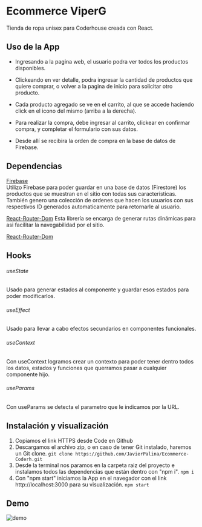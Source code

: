 # Ecommerce ViperG
Tienda de ropa unisex para Coderhouse creada con React.

## Uso de la App
* Ingresando a la pagina web, el usuario podra ver todos los productos disponibles.

* Clickeando en ver detalle, podra ingresar la cantidad de productos que quiere comprar, o volver a la pagina de inicio para solicitar otro producto.

* Cada producto agregado se ve en el carrito, al que se accede haciendo click en el icono del mismo (arriba a la derecha).

* Para realizar la compra, debe ingresar al carrito, clickear en confirmar compra, y completar el formulario con sus datos.

* Desde allí se recibira la orden de compra en la base de datos de Firebase.

## Dependencias
[Firebase](https://firebase.google.com/)	
Utilizo Firebase para poder guardar en una base de datos (Firestore) los productos que se muestran en el sitio con todas sus características. También genero una colección de ordenes que hacen los usuarios con sus respectivos ID generados automaticamente para retornarle al usuario.

[React-Router-Dom](https://reactrouter.com/)
Esta librería se encarga de generar rutas dinámicas para asi facilitar la navegabilidad por el sitio.

[React-Router-Dom](https://reactrouter.com/)

## Hooks
 ###### useState
Usado para generar estados al componente y guardar esos estados para poder modificarlos.

###### useEffect
Usado para llevar a cabo efectos secundarios en componentes funcionales.

###### useContext
Con useContext logramos crear un contexto para poder tener dentro todos los datos, estados y funciones que querramos pasar a cualquier componente hijo.

###### useParams
Con useParams se detecta el parametro que le indicamos por la URL.

## Instalación y visualización
1. Copiamos el link HTTPS desde Code en Github
1. Descargamos el archivo zip, o en caso de tener Git instalado, haremos un Git clone.
`git clone https://github.com/JavierPalina/Ecommerce-Coderh.git`
1. Desde la terminal nos paramos en la carpeta raiz del proyecto e instalamos todos las dependencias que están dentro con "npm i".
`npm i`
1. Con "npm start" iniciamos la App en el navegador con el link http://localhost:3000 para su visualización.
`npm start`

## Demo 
![demo](public/media/test.gif)